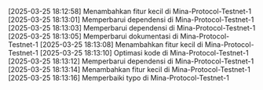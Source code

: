 [2025-03-25 18:12:58] Menambahkan fitur kecil di Mina-Protocol-Testnet-1
[2025-03-25 18:13:01] Memperbarui dependensi di Mina-Protocol-Testnet-1
[2025-03-25 18:13:03] Memperbarui dependensi di Mina-Protocol-Testnet-1
[2025-03-25 18:13:05] Memperbarui dokumentasi di Mina-Protocol-Testnet-1
[2025-03-25 18:13:08] Menambahkan fitur kecil di Mina-Protocol-Testnet-1
[2025-03-25 18:13:10] Optimasi kode di Mina-Protocol-Testnet-1
[2025-03-25 18:13:12] Memperbarui dependensi di Mina-Protocol-Testnet-1
[2025-03-25 18:13:14] Menambahkan fitur kecil di Mina-Protocol-Testnet-1
[2025-03-25 18:13:16] Memperbaiki typo di Mina-Protocol-Testnet-1
